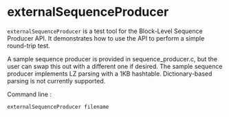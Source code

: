 # externalSequenceProducer

`externalSequenceProducer` is a test tool for the Block-Level Sequence Producer
API. It demonstrates how to use the API to perform a simple round-trip test.

A sample sequence producer is provided in sequence_producer.c, but the user can
swap this out with a different one if desired. The sample sequence producer
implements LZ parsing with a 1KB hashtable. Dictionary-based parsing is not
currently supported.

Command line :

```
externalSequenceProducer filename
```
